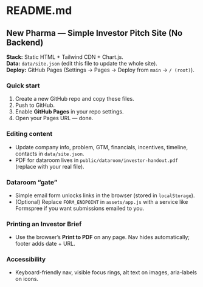 # README.md

## New Pharma — Simple Investor Pitch Site (No Backend)

**Stack:** Static HTML + Tailwind CDN + Chart.js.  
**Data:** `data/site.json` (edit this file to update the whole site).  
**Deploy:** GitHub Pages (Settings → Pages → Deploy from `main` → `/ (root)`).

### Quick start
1) Create a new GitHub repo and copy these files.  
2) Push to GitHub.  
3) Enable **GitHub Pages** in your repo settings.  
4) Open your Pages URL — done.

### Editing content
- Update company info, problem, GTM, financials, incentives, timeline, contacts in `data/site.json`.
- PDF for dataroom lives in `public/dataroom/investor-handout.pdf` (replace with your real file).

### Dataroom “gate”
- Simple email form unlocks links in the browser (stored in `localStorage`).  
- (Optional) Replace `FORM_ENDPOINT` in `assets/app.js` with a service like Formspree if you want submissions emailed to you.

### Printing an Investor Brief
- Use the browser’s **Print to PDF** on any page. Nav hides automatically; footer adds date + URL.

### Accessibility
- Keyboard-friendly nav, visible focus rings, alt text on images, aria-labels on icons.
